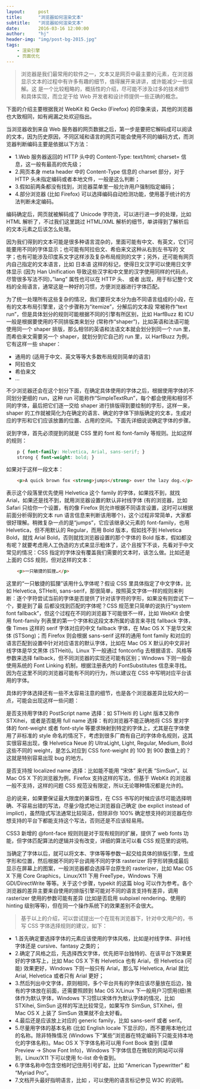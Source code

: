 ```yaml
---
layout:     post
title:      "浏览器如何渲染文本"
subtitle:   "浏览器如何渲染文本"
date:       2016-03-16 12:00:00
author:     "hj"
header-img: "img/post-bg-2015.jpg"
tags:
    - 渲染引擎
    - 页面优化
---
```


> 浏览器是我们最常用的软件之一，文本又是网页中最主要的元素，在浏览器显示文本的过程中有许多有趣的细节，值得展开来讲讲，或许能减少一些误解。这 是一个比较粗略的，概括性的介绍，尽可能不涉及过多的技术细节和具体实现，而立足于给 Web 开发者和设计师提供一些正确的概念。

下面的介绍主要根据我对 WebKit 和 Gecko (Firefox) 的印象来谈，其他的浏览器也大致相同，如有阙漏之处欢迎指出。

当浏览器收到来自 Web 服务器的网页数据之后，第一步是要把它解码成可以阅读的文本，因为历史原因，不同区域和语言的网页可能会使用不同的编码方式，而浏览器判断编码主要是依据以下方法：

* 1.Web 服务器返回的 HTTP 头中的 Content-Type: text/html; charset= 信息，这一般有最高的优先级；
* 2.网页本身 meta header 中的 Content-Type 信息的 charset 部分，对于 HTTP 头未指定编码或者本地文件，一般是这么判断；
* 3.假如前两条都没有找到，浏览器菜单里一般允许用户强制指定编码；
* 4.部分浏览器 (比如 Firefox) 可以选择编码自动检测功能，使用基于统计的方法判断未定编码。

编码确定后，网页就被解码成了 Unicode 字符流，可以进行进一步的处理，比如 HTML 解析了，不过我们这里跳过 HTML/XML 解析的细节，单讲得到了解析后的文本元素之后该怎么处理。

因为我们得到的文本可能是很多种语言混杂的，里面可能有中文、有英文，它们可能要用不同的字体显示；也可能有阿拉伯文、希伯来文这种从右到左书写的 文字；也有可能涉及印度系文字这样涉及复杂布局规则的文字；另外，还可能有网页内自己指定的文本语言，比如 <span lang=”jp”>日本语</span> 这样的标记，使得日文汉字可以使用日文字体显示 (因为 Han Unification 导致这些汉字和中文里的汉字使用同样的代码点，尽管很多写法不同)，”lang” 属性也可以在 HTTP 头、<meta> 或者 <html> 出现，用于标记整个文档的全局语言，通常这是一种好的习惯，方便浏览器进行字体匹配。

为了统一处理所有这些复杂的情况，我们要将文本分为由不同语言组成的小段，在有的文本布局引擎里，这个步骤称为“itemize”，分解后的文本段 常被称作“text run”，但是具体划分的规则可能根据不同的引擎有所区别，比如 HarfBuzz 和 ICU 一般是根据要使用的不同排版类来划分 (常称作“shaper”)，比如英语和法语可能使用同一个 shaper 排版，那么相邻的英语和法语文本就会划分到同一个 run 里，而希伯来文需要另一个 shaper，就划分到它自己的 run 里，以 HarfBuzz 为例，它有这样一些 shaper：

* 通用的 (适用于中文、英文等等大多数布局规则简单的语言)
* 阿拉伯文
* 希伯来文
* ...

不少浏览器还会在这个划分下面，在确定具体使用的字体之后，根据使用字体的不同划分更细的 run，这种 run 可能称作“SimpleTextRun”，每个都会使用和相邻不同的字体，最后把它们逐一交给 shaper 进行排版得到要绘制的字形，这样一来，shaper 的工作就被简化为在确定的语言、确定的字体下排版确定的文本，生成对应的字形和它们应该放置的位置、占用的空间。下面先详细说说确定字体的步骤。

说到字体，首先必须提到的就是 CSS 里的 font 和 font-family 等规则。比如这样的规则：

```css
	p { font-family: Helvetica, Arial, sans-serif; } 
	strong { font-weight: bold; } 
```

如果对于这样一段文本：

```html
	<p>A quick brown fox <strong>jumps</strong> over the lazy dog.</p> 
```

表示这个段落里优先使用 Helvetica 这个 family 的字体，如果找不到，就找 Arial，如果还是找不到，就用浏览器设置的默认非衬线字体 (有的浏览器，比如 Safari 只给你一个设置，有的像 Firefox 则允许根据不同语言设置，这时可以根据前面分析得到的文本 run 语言信息来判断该用哪个)，这个过程非常简单，大家都很好理解。稍微复杂一点的是“jumps”，它应该继承父元素的 font-family，也用 Helvetica，但不用默认的 Regular，而用 Bold 版本，假如找不到 Helvetica Bold，就找 Arial Bold，否则就找浏览器设置的那个字体的 Bold 版本，假如都没有呢？就要考虑用人工伪造的方式来显示粗体了，这个且按下不谈，先看对于中文常见的情况：CSS 指定的字体没有覆盖我们需要的文本时，该怎么做。比如还是上面的 CSS 规则，但对这样的文本：

```html
	<p>一只敏捷的狐狸…</p> 
```

这里的“一只敏捷的狐狸”该用什么字体呢？假设 CSS 里具体指定了中文字体，比如 Helvetica, STHeiti, sans-serif，那很简单，按照英文字体一样的规则来判断：逐个字符尝试当前的字体是否提供了针对该字符的字形，如果没有则尝试下一个，要是到了最 后都没找到匹配的字体呢？CSS 规范里只简单的说执行“system font fallback”，但这个过程在不同的浏览器下可能很不一样，比如 WebKit 会使用 font-family 列表里的第一个字体和这段文本所属的语言来寻找 fallback 字体，像 Times 这样的 serif 字体对应的中文 fallback 字体，在 Mac OS X 下是华文宋体 (STSong)；而 Firefox 则会根据 sans-serif 这样的通用 font family 和对应的语言匹配到设置中针对对应语言的默认字体，比如在 Mac OS X 默认的中文非衬线字体是华文黑体 (STHeiti)。Linux 下一般通过 fontconfig 去根据语言、风格等参数来选择 fallback，但不同浏览器的实现还可能有区别；Windows 下则一般会使用系统的 Font Linking 机制，根据注册表内的 FontSubstitutes 信息来寻找。因为在这里不同的浏览器可能有不同的行为，所以建议在 CSS 中写明对应平台该用的字体。

具体的字体选择还有一些不太容易注意的细节，也是各个浏览器差异比较大的一点，可能会出现这样一些问题：

是否支持用字体的 PostScript name 选择：如 STHeiti 的 Light 版本又称作 STXihei，或者是否能用 full name 选择：有的浏览器不能正确地将 CSS 里对字体的 font-weight 或者 font-style 等要求映射到特定的字体上，尤其是在字体使用了非标准的 style 命名的情况下，考虑到很多厂商有自己的字体命名规则，这其实很容易出现，像 Helvetica Neue 的 UltraLight, Light, Regular, Medium, Bold 这些不同的 weight，是怎么对应到 CSS font-weight 的 100 到 900 数值上的？这就是特别容易出现 bug 的地方。

是否支持按 localized name 选择：比如能不能用 “宋体” 来代表 “SimSun”。以 Mac OS X 下的浏览器为例，Firefox 支持这样的写法，但基于 WebKit 的浏览器一般不支持，这样的问题 CSS 规范没有限定，所以无论哪种情况都是允许的。

总的说来，如果要保证最大限度的兼容性，在 CSS 书写的时候应该尽可能选择明确、不容易出错的写法，尽量少隐式地让浏览器自己确定 (be explict instead of implict)，虽然隐式写法通常比较简洁，但除非你 100% 确定想支持的浏览器在你想支持的平台下都能支持这个写法，否则还是不应该轻易用。

CSS3 新增的 @font-face 规则则是对于现有规则的扩展，提供了 web fonts 功能，但字体匹配算法的逻辑并没有改变，详细的算法可以看 CSS 规范里的说明。

当确定了字体以后，就可以将文本、字体等等参数一起交给具体的排版引擎，生成字形和位置，然后根据不同的平台调用不同的字体 rasterizer 将字形转换成最后显示在屏幕上的图案，一般浏览器都会选择平台原生的 rasterizer，比如 Mac OS X 下用 Core Graphics，Linux/X11 下用 FreeType，Windows 下用 GDI/DirectWrite 等等。关于这个步骤，typekit 的这篇 blog 可以作为参考。各个浏览器的差异主要来自使用的排版引擎可能对不同的语言支持有差异，调用 rasterizer 使用的参数可能有差异 (比如是否启用 subpixel rendering、使用的 hinting 级别等等)，但在同一个操作系统下的效果差别不会很大。

> 基于以上的介绍，可以尝试提出一个在现有浏览器下，针对中文用户的，书写 CSS 字体选择规则的建议，如下：

* 1.首先确定要选择字体的元素应该使用的字体风格，比如是衬线字体、非衬线字体还是 cursive、fantasy 之类的；
* 2.确定了风格之后，先选择西文字体，优先把平台独特的、在该平台下效果更好的字体写上，比如 Mac OS X 下有 Helvetica 也有 Arial，但 Helvetica (可能) 效果更好，Windows 下则一般只有 Arial，那么写 Helvetica, Arial 就比 Arial, Helvetica 或者只有 Arial 更好；
* 3.然后列出中文字体，原则相同，多个平台共有的字体应该尽量放在后边，独有的字体放在前面，还需要照顾到 Mac OS X/Linux 下一般用户习惯用(细)黑体作为默认字体，Windows 下习惯以宋体作为默认字体的情况，比如 STXihei, SimSun 这样的写法比较常见，如果写作 SimSun, STXihei，但 Mac OS X 上装了 SimSun 效果就不会太好看。
* 4.最后还是应该放上对应的 generic family，比如 sans-serif 或者 serif。
* 5.尽量用字体的基本名称 (比如 English locale 下显示的)，而不要用本地化过的名称。除非特殊情况 (Windows 下“某些”浏览器在特定编码下只能支持本地化的字体名称)。Mac OS X 下字体名称可以用 Font Book 查到 (菜单 Preview -> Show Font Info)，Windows 下字体信息在微软的网站可以得到，Linux/X11 下可以使用 fc-list 命令查到。
* 6.字体名称中包含空格时记住用引号扩起，比如 “American Typewritter” 和 “Myriad Pro”。
* 7.文档开头最好指明语言，比如 <html lang=”zh-CN”>，可以使用的语言标记参见 W3C 的说明。
